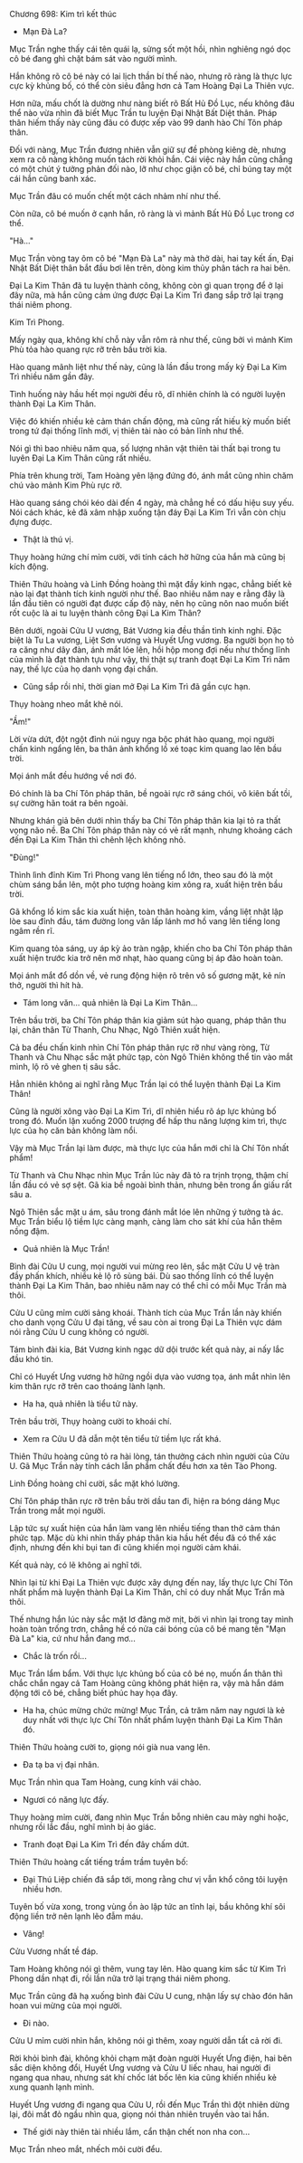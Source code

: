 




Chương 698: Kim trì kết thúc


- Mạn Đà La?

Mục Trần nghe thấy cái tên quái lạ, sửng sốt một hồi, nhìn nghiêng ngó dọc cô bé đang ghì chặt bám sát vào người mình.

Hắn không rõ cô bé này có lai lịch thần bí thế nào, nhưng rõ ràng là thực lực cực kỳ khủng bố, có thể còn siêu đẳng hơn cả Tam Hoàng Đại La Thiên vực.

Hơn nữa, mấu chốt là dường như nàng biết rõ Bất Hủ Đồ Lục, nếu không đâu thể nào vừa nhìn đã biết Mục Trần tu luyện Đại Nhật Bất Diệt thân. Pháp thân hiếm thấy này cũng đâu có được xếp vào 99 danh hào Chí Tôn pháp thân.

Đối với nàng, Mục Trần đương nhiên vẫn giữ sự đề phòng kiêng dè, nhưng xem ra cô nàng không muốn tách rời khỏi hắn. Cái việc này hắn cũng chẳng có một chút ý tưởng phản đối nào, lỡ như chọc giận cô bé, chỉ búng tay một cái hắn cũng banh xác.

Mục Trần đâu có muốn chết một cách nhảm nhí như thế.

Còn nữa, cô bé muốn ở cạnh hắn, rõ ràng là vì mảnh Bất Hủ Đồ Lục trong cơ thể.

"Hà..."

Mục Trần vòng tay ôm cô bé "Mạn Đà La" này mà thở dài, hai tay kết ấn, Đại Nhật Bất Diệt thân bắt đầu bơi lên trên, dòng kim thủy phân tách ra hai bên.

Đại La Kim Thân đã tu luyện thành công, không còn gì quan trọng để ở lại đây nữa, mà hắn cũng cảm ứng được Đại La Kim Trì đang sắp trở lại trạng thái niêm phong.

Kim Trì Phong.

Mấy ngày qua, không khí chỗ này vẫn rôm rả như thế, cũng bởi vì mảnh Kim Phù tỏa hào quang rực rỡ trên bầu trời kia.

Hào quang mãnh liệt như thế này, cũng là lần đầu trong mấy kỳ Đại La Kim Trì nhiều năm gần đây.

Tình huống này hầu hết mọi người đều rõ, dĩ nhiên chính là có người luyện thành Đại La Kim Thân.

Việc đó khiến nhiều kẻ cảm thán chấn động, mà cũng rất hiếu kỳ muốn biết trong tứ đại thống lĩnh mới, vị thiên tài nào có bản lĩnh như thế.

Nói gì thì bao nhiêu năm qua, số lượng nhân vật thiên tài thất bại trong tu luyên Đại La Kim Thân cũng rất nhiều.

Phía trên khung trời, Tam Hoàng yên lặng đứng đó, ánh mắt cũng nhìn chăm chú vào mảnh Kim Phù rực rỡ.

Hào quang sáng chói kéo dài đến 4 ngày, mà chẳng hề có dấu hiệu suy yếu. Nói cách khác, kẻ đã xâm nhập xuống tận đáy Đại La Kim Trì vẫn còn chịu đựng được.

- Thật là thú vị.

Thụy hoàng hứng chí mỉm cười, với tính cách hờ hững của hắn mà cũng bị kích động.

Thiên Thứu hoàng và Linh Đồng hoàng thì mặt đầy kinh ngạc, chẳng biết kẻ nào lại đạt thành tích kinh người như thế. Bao nhiêu năm nay e rằng đây là lần đầu tiên có người đạt được cấp độ này, nên họ cũng nôn nao muốn biết rốt cuộc là ai tu luyện thành công Đại La Kim Thân?

Bên dưới, ngoài Cửu U vương, Bát Vương kia đều thần tình kinh nghi. Đặc biệt là Tu La vương, Liệt Sơn vương và Huyết Ưng vương. Ba người bọn họ tỏ ra căng như dây đàn, ánh mắt lóe lên, hồi hộp mong đợi nếu như thống lĩnh của mình là đạt thành tựu như vậy, thì thật sự tranh đoạt Đại La Kim Trì năm nay, thế lực của họ danh vọng đại chấn.

- Cũng sắp rồi nhỉ, thời gian mở Đại La Kim Trì đã gần cực hạn.

Thụy hoàng nheo mắt khẽ nói.

"Ầm!"

Lời vừa dứt, đột ngột đỉnh núi nguy nga bộc phát hào quang, mọi người chấn kinh ngẩng lên, ba thân ảnh khổng lồ xé toạc kim quang lao lên bầu trời.

Mọi ánh mắt đều hướng về nơi đó.

Đó chính là ba Chí Tôn pháp thân, bề ngoài rực rỡ sáng chói, vô kiên bất tồi, sự cường hãn toát ra bên ngoài.

Nhưng khán giả bên dưới nhìn thấy ba Chí Tôn pháp thân kia lại tỏ ra thất vọng não nề. Ba Chí Tôn pháp thân này có vẻ rất mạnh, nhưng khoảng cách đến Đại La Kim Thân thì chênh lệch không nhỏ.

"Đùng!"

Thình lình đỉnh Kim Trì Phong vang lên tiếng nổ lớn, theo sau đó là một chùm sáng bắn lên, một pho tượng hoàng kim xông ra, xuất hiện trên bầu trời.

Gã khổng lồ kim sắc kia xuất hiện, toàn thân hoàng kim, vầng liệt nhật lập lòe sau đỉnh đầu, tám đường long văn lấp lánh mơ hồ vang lên tiếng long ngâm rền rĩ.

Kim quang tỏa sáng, uy áp kỳ ảo tràn ngập, khiến cho ba Chí Tôn pháp thân xuất hiện trước kia trở nên mờ nhạt, hào quang cũng bị áp đảo hoàn toàn.

Mọi ánh mắt đổ dồn về, vẻ rung động hiện rõ trên vô số gương mặt, kẻ nín thở, người thì hít hà.

- Tám long văn... quả nhiên là Đại La Kim Thân...

Trên bầu trời, ba Chí Tôn pháp thân kia giảm sút hào quang, pháp thân thu lại, chân thân Từ Thanh, Chu Nhạc, Ngô Thiên xuất hiện.

Cả ba đều chấn kinh nhìn Chí Tôn pháp thân rực rỡ như vàng ròng, Từ Thanh và Chu Nhạc sắc mặt phức tạp, còn Ngô Thiên không thể tin vào mắt mình, lộ rõ vẻ ghen tị sâu sắc.

Hẳn nhiên không ai nghĩ rằng Mục Trần lại có thể luyện thành Đại La Kim Thân!

Cũng là người xông vào Đại La Kim Trì, dĩ nhiên hiểu rõ áp lực khủng bố trong đó. Muốn lặn xuống 2000 trượng để hấp thu năng lượng kim trì, thực lực của họ căn bản không làm nổi.

Vậy mà Mục Trần lại làm được, mà thực lực của hắn mới chỉ là Chí Tôn nhất phẩm!

Từ Thanh và Chu Nhạc nhìn Mục Trần lúc này đã tỏ ra trịnh trọng, thậm chí lần đầu có vẻ sợ sệt. Gã kia bề ngoài bình thản, nhưng bên trong ẩn giấu rất sâu a.

Ngô Thiên sắc mặt u ám, sâu trong đánh mắt lóe lên những ý tưởng tà ác. Mục Trần biểu lộ tiềm lực càng mạnh, càng làm cho sát khí của hắn thêm nồng đậm.

- Quả nhiên là Mục Trần!

Bình đài Cửu U cung, mọi người vui mừng reo lên, sắc mặt Cửu U vệ tràn đầy phấn khích, nhiều kẻ lộ rõ sùng bái. Dù sao thống lĩnh có thể luyện thành Đại La Kim Thân, bao nhiêu năm nay có thể chỉ có mỗi Mục Trần mà thôi.

Cửu U cũng mỉm cười sảng khoái. Thành tích của Mục Trần lần này khiến cho danh vọng Cửu U đại tăng, về sau còn ai trong Đại La Thiên vực dám nói rằng Cửu U cung không có người.

Tám bình đài kia, Bát Vương kinh ngạc dữ dội trước kết quả này, ai nấy lắc đầu khó tin.

Chỉ có Huyết Ưng vương hờ hững ngồi dựa vào vương tọa, ánh mắt nhìn lên kim thân rực rỡ trên cao thoáng lành lạnh.

- Ha ha, quả nhiên là tiểu tử này.

Trên bầu trời, Thụy hoàng cười to khoái chí.

- Xem ra Cửu U đã dẫn một tên tiểu tử tiềm lực rất khá.

Thiên Thứu hoàng cũng tỏ ra hài lòng, tán thưởng cách nhìn người của Cửu U. Gã Mục Trần này tính cách lẫn phẩm chất đều hơn xa tên Tào Phong.

Linh Đồng hoàng chỉ cười, sắc mặt khó lường.

Chí Tôn pháp thân rực rỡ trên bầu trời dầu tan đi, hiện ra bóng dáng Mục Trần trong mắt mọi người.

Lập tức sự xuất hiện của hắn làm vang lên nhiều tiếng than thở cảm thán phức tạp. Mặc dù khi nhìn thấy pháp thân kia hầu hết đều đã có thể xác định, nhưng đến khi bụi tan đi cũng khiến mọi người cảm khái.

Kết quả này, có lẽ không ai nghĩ tới.

Nhìn lại từ khi Đại La Thiên vực được xây dựng đến nay, lấy thực lực Chí Tôn nhất phẩm mà luyện thành Đại La Kim Thân, chỉ có duy nhất Mục Trần mà thôi.

Thế nhưng hắn lúc này sắc mặt lơ đãng mờ mịt, bởi vì nhìn lại trong tay mình hoàn toàn trống trơn, chẳng hề có nửa cái bóng của cô bé mang tên "Mạn Đà La" kia, cứ như hắn đang mơ...

- Chắc là trốn rồi...

Mục Trần lẩm bẩm. Với thực lực khủng bố của cô bé nọ, muốn ẩn thân thì chắc chắn ngay cả Tam Hoàng cũng không phát hiện ra, vậy mà hắn dám động tới cô bé, chẳng biết phúc hay họa đây.

- Ha ha, chúc mừng chức mừng! Mục Trần, cả trăm năm nay ngươi là kẻ duy nhất với thực lực Chí Tôn nhất phẩm luyện thành Đại La Kim Thân đó.

Thiên Thứu hoàng cười to, giọng nói già nua vang lên.

- Đa tạ ba vị đại nhân.

Mục Trần nhìn qua Tam Hoàng, cung kính vái chào.

- Ngươi có năng lực đấy.

Thụy hoàng mỉm cười, đang nhìn Mục Trần bỗng nhiên cau mày nghi hoặc, nhưng rồi lắc đầu, nghĩ mình bị ảo giác.

- Tranh đoạt Đại La Kim Trì đến đây chấm dứt.

Thiên Thứu hoàng cất tiếng trầm trầm tuyên bố:

- Đại Thú Liệp chiến đã sắp tới, mong rằng chư vị vẫn khổ công tôi luyện nhiều hơn.

Tuyên bố vừa xong, trong vùng ồn ào lập tức an tĩnh lại, bầu không khí sôi động liền trở nên lạnh lẽo đẫm máu.

- Vâng!

Cửu Vương nhất tề đáp.

Tam Hoàng không nói gì thêm, vung tay lên. Hào quang kim sắc từ Kim Trì Phong dần nhạt đi, rồi lần nữa trở lại trạng thái niêm phong.

Mục Trần cũng đã hạ xuống bình đài Cửu U cung, nhận lấy sự chào đón hân hoan vui mừng của mọi người.

- Đi nào.

Cửu U mỉm cười nhìn hắn, không nói gì thêm, xoay người dẫn tất cả rời đi.

Rời khỏi bình đài, không khỏi chạm mặt đoàn người Huyết Ưng điện, hai bên sắc diện không đổi, Huyết Ưng vương và Cửu U liếc nhau, hai người đi ngang qua nhau, nhưng sát khí chốc lát bốc lên kia cũng khiến nhiều kẻ xung quanh lạnh mình.

Huyết Ưng vương đi ngang qua Cửu U, rồi đến Mục Trần thì đột nhiên dừng lại, đôi mắt đỏ ngầu nhìn qua, giọng nói thản nhiên truyền vào tai hắn.

- Thế giới này thiên tài nhiều lắm, cẩn thận chết non nha con...

Mục Trần nheo mắt, nhếch môi cười đểu.




